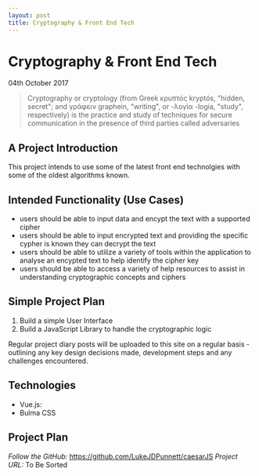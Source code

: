 ```yaml
---
layout: post
title: Cryptography & Front End Tech
---
```

# Cryptography & Front End Tech
04th October 2017
> Cryptography or cryptology (from Greek κρυπτός kryptós, "hidden, secret"; and γράφειν graphein, "writing", or -λογία -logia, "study", respectively) is the practice and study of techniques for secure communication in the presence of third parties called adversaries

## A Project Introduction

This project intends to use some of the latest front end technolgies with some of the oldest algorithms known.



## Intended Functionality (Use Cases)
- users should be able to input data and encypt the text with a supported cipher
- users should be able to input encrypted text and providing the specific cypher is known they can decrypt the text
- users should be able to utilize a variety of tools within the application to analyse an encypted text to help identify the cipher key
- users should be able to access a variety of help resources to assist in understanding cryptographic concepts and ciphers

## Simple Project Plan

1) Build a simple User Interface
2) Build a JavaScript Library to handle the cryptographic logic

Regular project diary posts will be uploaded to this site on a regular basis - outlining any key design decisions made, development steps and any challenges encountered.

## Technologies

- Vue.js:
- Bulma CSS

## Project Plan

*Follow the GitHub:* <https://github.com/LukeJDPunnett/caesarJS>
*Project URL:* To Be Sorted

